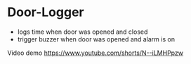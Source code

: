 # Door-Logger
* logs time when door was opened and closed
* trigger buzzer when door was opened and alarm is on

Video demo
https://www.youtube.com/shorts/N--iLMHPpzw


